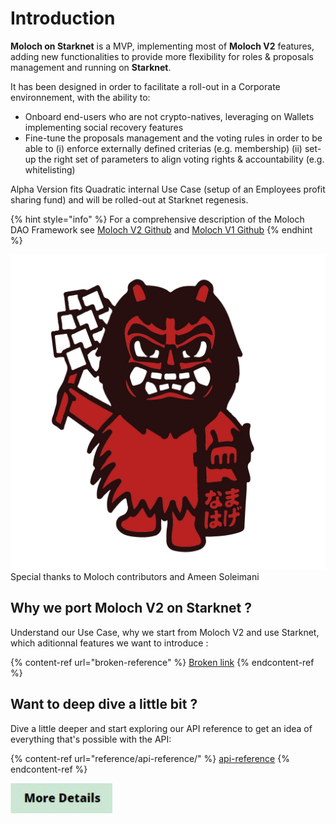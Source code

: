 # Introduction

**Moloch on Starknet** is a MVP, implementing most of **Moloch V2** features, adding new functionalities to provide more flexibility for roles & proposals management and running on **Starknet**.

It has been designed in order to facilitate a roll-out in a Corporate environnement, with the ability to:

* Onboard end-users who are not crypto-natives, leveraging on Wallets implementing social recovery features
* Fine-tune the proposals management and the voting rules in order to be able to (i) enforce externally defined criterias (e.g. membership) (ii) set-up the right set of parameters to align voting rights & accountability (e.g. whitelisting)

Alpha Version fits Quadratic internal Use Case (setup of an Employees profit sharing fund) and will be rolled-out at Starknet regenesis.&#x20;

{% hint style="info" %}
For a comprehensive description of the Moloch DAO Framework see [Moloch V2 Github](https://github.com/MolochVentures/moloch) and [Moloch V1 Github](https://github.com/MolochVentures/moloch/tree/minimal-revenue/v1\_contracts)
{% endhint %}

<img src=".gitbook/assets/moloch1.jpg" alt="" data-size="line">Special thanks to Moloch contributors and Ameen Soleimani

## Why we port Moloch V2 on Starknet ?

Understand our Use Case, why we start from Moloch V2 and use Starknet, which aditionnal features we want to introduce :

{% content-ref url="broken-reference" %}
[Broken link](broken-reference)
{% endcontent-ref %}

## Want to deep dive a little bit ?

Dive a little deeper and start exploring our API reference to get an idea of everything that's possible with the API:

{% content-ref url="reference/api-reference/" %}
[api-reference](reference/api-reference/)
{% endcontent-ref %}

![](.gitbook/assets/image.png)
